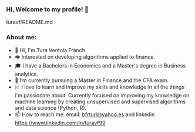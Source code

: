 ### Hi, Welcome to my profile! 👋
turavf/README.md

### About me:
- 👋 Hi, I'm Tura Ventola Franch.
- 👁 Interested on developing algorithms applied to finance.
- 🎓 I have a Bachelors in Economics and a Master's degree in Business analytics. 
- 🌱 I’m currently pursuing a Master in Finance and the CFA exam.
- 📈 I love to learn and improve my skills and knowledge in all the things i'm passionate about. Currently focused on improving my knowledge on machine learning by creating unsupervised and supervised algorithms and data science (Python, R).
- 📫 How to reach me: email: bfrturi@yahoo.es and linkedin https://www.linkedin.com/in/turavf99 
